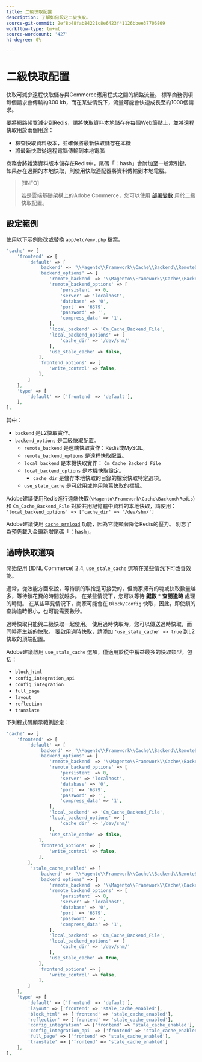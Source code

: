 ```yaml
---
title: 二級快取配置
description: 了解如何設定二級快取。
source-git-commit: 2ef8b48fab84221c8e6423f41126bbee37706809
workflow-type: tm+mt
source-wordcount: '427'
ht-degree: 0%

---
```


# 二級快取配置

快取可減少遠程快取儲存與Commerce應用程式之間的網路流量。 標準商務例項每個請求會傳輸約300 kb，而在某些情況下，流量可能會快速成長至約1000個請求。

要將網路頻寬減少到Redis，請將快取資料本地儲存在每個Web節點上，並將遠程快取用於兩個用途：

- 檢查快取資料版本，並確保將最新快取儲存在本機
- 將最新快取從遠程電腦傳輸到本地電腦

商務會將雜湊資料版本儲存在Redis中，尾碼「：hash」會附加至一般索引鍵。 如果存在過期的本地快取，則使用快取適配器將資料傳輸到本地電腦。

>[!INFO]
>
>若是雲端基礎架構上的Adobe Commerce，您可以使用 [部署變數](https://devdocs.magento.com/cloud/env/variables-deploy.html#redis_backend) 用於二級快取配置。

## 設定範例

使用以下示例修改或替換 `app/etc/env.php` 檔案。

```php
'cache' => [
    'frontend' => [
        'default' => [
            'backend' => '\\Magento\\Framework\\Cache\\Backend\\RemoteSynchronizedCache',
            'backend_options' => [
                'remote_backend' => '\\Magento\\Framework\\Cache\\Backend\\Redis',
                'remote_backend_options' => [
                    'persistent' => 0,
                    'server' => 'localhost',
                    'database' => '0',
                    'port' => '6379',
                    'password' => '',
                    'compress_data' => '1',
                ],
                'local_backend' => 'Cm_Cache_Backend_File',
                'local_backend_options' => [
                    'cache_dir' => '/dev/shm/'
                ],
                'use_stale_cache' => false,
            ],
            'frontend_options' => [
                'write_control' => false,
            ],
        ]
    ],
    'type' => [
        'default' => ['frontend' => 'default'],
    ],
],
```

其中：

- `backend` 是L2快取實作。
- `backend_options` 是二級快取配置。
   - `remote_backend` 是遠端快取實作：Redis或MySQL。
   - `remote_backend_options` 是遠程快取配置。
   - `local_backend` 是本機快取實作： `Cm_Cache_Backend_File`
   - `local_backend_options` 是本機快取設定。
      - `cache_dir` 是儲存本地快取的目錄的檔案快取特定選項。
   - `use_stale_cache` 是可啟用或停用陳舊快取的標幟。

Adobe建議使用Redis進行遠端快取(`\Magento\Framework\Cache\Backend\Redis`)和 `Cm_Cache_Backend_File` 對於共用記憶體中資料的本地快取，請使用： `'local_backend_options' => ['cache_dir' => '/dev/shm/']`

Adobe建議使用 [`cache preload`](redis-pg-cache.md#redis-preload-feature) 功能，因為它能顯著降低Redis的壓力。 別忘了為預先載入金鑰新增尾碼「：hash」。

## 過時快取選項

開始使用 [!DNL Commerce] 2.4, `use_stale_cache` 選項在某些情況下可改善效能。

通常，從效能方面來說，等待鎖的取捨是可接受的，但商家擁有的塊或快取數量越多，等待鎖花費的時間就越多。 在某些情況下，您可以等待 **鍵數** \* **查閱逾時** 處理的時間。 在某些罕見情況下，商家可能會在 `Block/Config` 快取，因此，即使鎖的查詢逾時很小，也可能需要數秒。

過時快取只能與二級快取一起使用。 使用過時快取時，您可以傳送過時快取，而同時產生新的快取。 要啟用過時快取，請添加 `'use_stale_cache' => true` 到L2快取的頂端配置。

Adobe建議啟用 `use_stale_cache` 選項，僅適用於從中獲益最多的快取類型，包括：

- `block_html`
- `config_integration_api`
- `config_integration`
- `full_page`
- `layout`
- `reflection`
- `translate`

下列程式碼顯示範例設定：

```php
'cache' => [
    'frontend' => [
        'default' => [
            'backend' => '\\Magento\\Framework\\Cache\\Backend\\RemoteSynchronizedCache',
            'backend_options' => [
                'remote_backend' => '\\Magento\\Framework\\Cache\\Backend\\Redis',
                'remote_backend_options' => [
                    'persistent' => 0,
                    'server' => 'localhost',
                    'database' => '0',
                    'port' => '6379',
                    'password' => '',
                    'compress_data' => '1',
                ],
                'local_backend' => 'Cm_Cache_Backend_File',
                'local_backend_options' => [
                    'cache_dir' => '/dev/shm/'
                ],
                'use_stale_cache' => false,
            ],
            'frontend_options' => [
                'write_control' => false,
            ],
        ],
         'stale_cache_enabled' => [
            'backend' => '\\Magento\\Framework\\Cache\\Backend\\RemoteSynchronizedCache',
            'backend_options' => [
                'remote_backend' => '\\Magento\\Framework\\Cache\\Backend\\Redis',
                'remote_backend_options' => [
                    'persistent' => 0,
                    'server' => 'localhost',
                    'database' => '0',
                    'port' => '6379',
                    'password' => '',
                    'compress_data' => '1',
                ],
                'local_backend' => 'Cm_Cache_Backend_File',
                'local_backend_options' => [
                    'cache_dir' => '/dev/shm/'
                ],
                'use_stale_cache' => true,
            ],
            'frontend_options' => [
                'write_control' => false,
            ],
        ]
    ],
    'type' => [
        'default' => ['frontend' => 'default'],
        'layout' => ['frontend' => 'stale_cache_enabled'],
        'block_html' => ['frontend' => 'stale_cache_enabled'],
        'reflection' => ['frontend' => 'stale_cache_enabled'],
        'config_integration' => ['frontend' => 'stale_cache_enabled'],
        'config_integration_api' => ['frontend' => 'stale_cache_enabled'],
        'full_page' => ['frontend' => 'stale_cache_enabled'],
        'translate' => ['frontend' => 'stale_cache_enabled']
    ],
],
```
